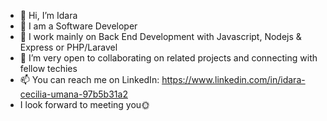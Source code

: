 - 👋 Hi, I’m Idara
- 👀 I am a Software Developer
- 🌱 I work mainly on Back End Development with Javascript, Nodejs & Express or PHP/Laravel
- 💞️ I’m very open to collaborating on related projects and connecting with fellow techies
- 📫 You can reach me on LinkedIn: https://www.linkedin.com/in/idara-cecilia-umana-97b5b31a2
- I look forward to meeting you🌞

<!---
Ideeee/Ideeee is a ✨ special ✨ repository because its `README.md` (this file) appears on your GitHub profile.
You can click the Preview link to take a look at your changes.
--->
